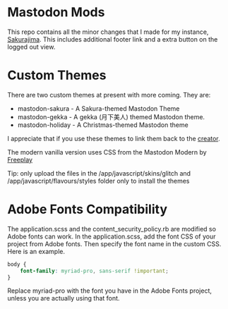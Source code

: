 # Mastodon Mods
This repo contains all the minor changes that I made for my instance, [Sakurajima](https://sakurajima.moe). This includes additional footer link and a extra button on the logged out view.

# Custom Themes
There are two custom themes at present with more coming. They are:
- mastodon-sakura - A Sakura-themed Mastodon Theme
- mastodon-gekka - A gekka (月下美人) themed Mastodon theme.
- mastodon-holiday - A Christmas-themed Mastodon theme

I appreciate that if you use these themes to link them back to the [creator](https://sakurajima.moe/@chikorita157).

The modern vanilla version uses CSS from the Mastodon Modern by [Freeplay](https://codeberg.org/Freeplay/UserStyles/src/branch/main/mastodon)

Tip: only upload the files in the /app/javascript/skins/glitch and /app/javascript/flavours/styles folder only to install the themes

# Adobe Fonts Compatibility
The application.scss and the content_security_policy.rb are modified so Adobe fonts can work. In the application.scss, add the font CSS of your project from Adobe fonts. Then specify the font name in the custom CSS. Here is an example.

```css
body {
	font-family: myriad-pro, sans-serif !important;
}
```

Replace myriad-pro with the font you have in the Adobe Fonts project, unless you are actually using that font.